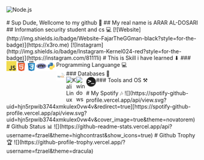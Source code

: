 <img align="left" alt="Node.js" width="226px" top="30px" src="http://x3ro.me/img/git-fz.gif" />
<br>
<br>
# Sup Dude, Wellcome to my github  👋 
## My real name is ARAR AL-DOSARI 
## Information security student and cs 💻 
[![Website](http://img.shields.io/badge/Website-FajarTheGGman-black?style=for-the-badge)](https://x3ro.me) [![Instagram](http://img.shields.io/badge/Instagram-Kernel024-red?style=for-the-badge)](https://instagram.com/81111i)
# This is Skill i have learned ⬇
### Programming Languange 💻
<img align="left" alt="JavaScript" width="26px" src="https://raw.githubusercontent.com/github/explore/80688e429a7d4ef2fca1e82350fe8e3517d3494d/topics/javascript/javascript.png" />
<img align="left" alt="HTML5" width="26px" src="https://raw.githubusercontent.com/github/explore/80688e429a7d4ef2fca1e82350fe8e3517d3494d/topics/html/html.png" />
<img align="left" alt="CSS3" width="26px" src="https://raw.githubusercontent.com/github/explore/80688e429a7d4ef2fca1e82350fe8e3517d3494d/topics/css/css.png" />
<img align="left" alt="Php" width="26px" src="https://raw.githubusercontent.com/github/explore/master/topics/php/php.png" />
<img align="left" alt="C" width="26px" src="https://raw.githubusercontent.com/github/explore/master/topics/python/python.png" />
<br>
### Databases 📙
<img align="left" alt="MySQL" width="26px" src="https://raw.githubusercontent.com/github/explore/80688e429a7d4ef2fca1e82350fe8e3517d3494d/topics/mysql/mysql.png" />
<br>
### Tools and OS ⚒
<img align="left" alt="Kali Linux" width="26px" src="https://1.bp.blogspot.com/-ae-EIEPv-Sg/XR8hwAsetsI/AAAAAAAADVE/8lQMBrI-KzEEnh_xEAtIsyjqpyPf4ClaACLcBGAs/s640/kali-linux.jpg" />
<img align="left" alt="windows" width="26px" src="https://46c4ts1tskv22sdav81j9c69-wpengine.netdna-ssl.com/wp-content/uploads/prod/2020/08/windows-logo-social.png" />
<img align="left" alt="terminal" width="26px" src="https://raw.githubusercontent.com/github/explore/master/topics/terminal/terminal.png" />
<br>
<br>
# My Spotify 🎶
![](https://spotify-github-profile.vercel.app/api/view.svg?uid=hjn5rpwib3744xmkulex0vw4v&redirect=true][https://spotify-github-profile.vercel.app/api/view.svg?uid=hjn5rpwib3744xmkulex0vw4v&cover_image=true&theme=novatorem)
# Github Status 📊
![](https://github-readme-stats.vercel.app/api?username=fzrael&theme=highcontrast&show_icons=true)
# Github Trophy 🏆
![](https://github-profile-trophy.vercel.app/?username=fzrael&theme=dracula)


